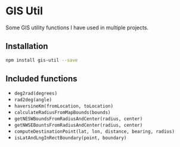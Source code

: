 # GIS Util

Some GIS utility functions I have used in multiple projects.

## Installation

```sh
npm install gis-util --save
```

## Included functions

* `deg2rad(degrees)`
* `rad2deg(angle)`
* `haversineKm(fromLocation, toLocation)`
* `calculateRadiusFromMapBounds(bounds)`
* `getNESWBoundsFromRadiusAndCenter(radius, center)`
* `getNWSEBountsFromRadiusAndCenter(radius, center)`
* `computeDestinationPoint(lat, lon, distance, bearing, radius)`
* `isLatAndLngInRectBoundary(point, boundary)`
